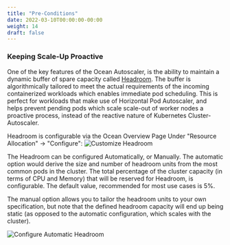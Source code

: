 ```yaml
---
title: "Pre-Conditions"
date: 2022-03-10T00:00:00-00:00
weight: 14
draft: false
---
```


### Keeping Scale-Up Proactive
One of the key features of the Ocean Autoscaler, is the ability to maintain a dynamic buffer of spare capacity called [Headroom](https://docs.spot.io/ocean/features/headroom). The buffer is algorithmically tailored to meet the actual requirements of the incoming containerized workloads which enables immediate pod scheduling. This is perfect for workloads that make use of Horizontal Pod Autoscaler, and helps prevent pending pods which scale scale-out of worker nodes a proactive process, instead of the reactive nature of Kubernetes Cluster-Autoscaler.

Headroom is configurable via the Ocean Overview Page Under "Resource Allocation" -> "Configure":
<img src="/images/ocean/overview-headroom.png" alt="Customize Headroom"/>

The Headroom can be configured Automatically, or Manually. The automatic option would derive the size and number of headroom units from the most common pods in the cluster. The total percentage of the cluster capacity (in terms of CPU and Memory) that will be reserved for Headroom, is configurable. The default value, recommended for most use cases is 5%.

The manual option allows you to tailor the headroom units to your own specification, but note that the defined headroom capacity will end up being static (as opposed to the automatic configuration, which scales with the cluster).

<img src="/images/ocean/overview-headroom-modal.png" alt="Configure Automatic Headroom" />
